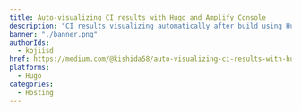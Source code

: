 ```yaml
---
title: Auto-visualizing CI results with Hugo and Amplify Console
description: "CI results visualizing automatically after build using Hugo and AWS Amplify Console."
banner: "./banner.png"
authorIds:
  - kojiisd
href: https://medium.com/@kishida58/auto-visualizing-ci-results-with-hugo-and-amplify-console-155c7f5f5fa4
platforms:
  - Hugo
categories:
  - Hosting
---
```

